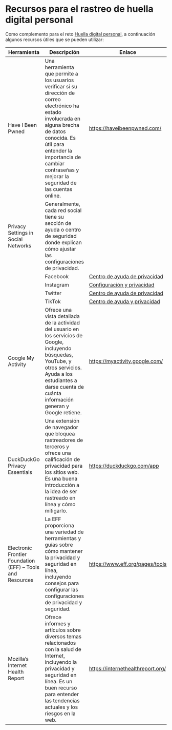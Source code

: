 # Recursos para el rastreo de huella digital personal

Como complemento para el reto [Huella digital personal](01-huellaDigitalPersonal.md), a continuación algunos recursos útiles que se pueden utilizar:

|Herramienta|Descripción|Enlace|
|-|-|-|
Have I Been Pwned|Una herramienta que permite a los usuarios verificar si su dirección de correo electrónico ha estado involucrada en alguna brecha de datos conocida. Es útil para entender la importancia de cambiar contraseñas y mejorar la seguridad de las cuentas online.|https://haveibeenpwned.com/
Privacy Settings in Social Networks|Generalmente, cada red social tiene su sección de ayuda o centro de seguridad donde explican cómo ajustar las configuraciones de privacidad. 
||Facebook|[Centro de ayuda de privacidad](https://www.facebook.com/help/216683338516130)
||Instagram|[Configuración y privacidad](https://help.instagram.com/?locale=es_ES)
||Twitter|[Centro de ayuda de privacidad](https://help.twitter.com/es)
||TikTok|[Centro de ayuda y privacidad](https://support.tiktok.com/es/account-and-privacy/account-privacy-settings)
Google My Activity|Ofrece una vista detallada de la actividad del usuario en los servicios de Google, incluyendo búsquedas, YouTube, y otros servicios. Ayuda a los estudiantes a darse cuenta de cuánta información generan y Google retiene.|https://myactivity.google.com/
DuckDuckGo Privacy Essentials|Una extensión de navegador que bloquea rastreadores de terceros y ofrece una calificación de privacidad para los sitios web. Es una buena introducción a la idea de ser rastreado en línea y cómo mitigarlo.|https://duckduckgo.com/app
Electronic Frontier Foundation (EFF) – Tools and Resources|La EFF proporciona una variedad de herramientas y guías sobre cómo mantener la privacidad y seguridad en línea, incluyendo consejos para configurar las configuraciones de privacidad y seguridad.|https://www.eff.org/pages/tools
Mozilla’s Internet Health Report|Ofrece informes y artículos sobre diversos temas relacionados con la salud de Internet, incluyendo la privacidad y seguridad en línea. Es un buen recurso para entender las tendencias actuales y los riesgos en la web.|https://internethealthreport.org/
